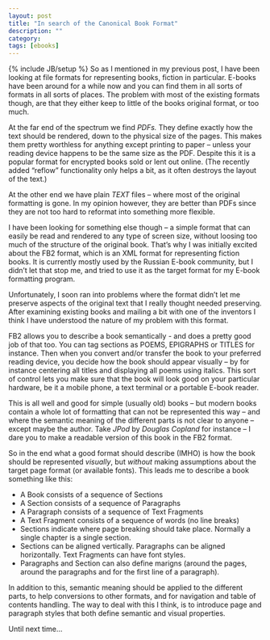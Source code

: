 ```yaml
---
layout: post
title: "In search of the Canonical Book Format"
description: ""
category: 
tags: [ebooks]
---
```

{% include JB/setup %}
So as I mentioned in my previous post, I have been looking at file formats for representing books, fiction in particular. E-books have been around for a while now and you can find them in all sorts of formats in all sorts of places. The problem with most of the existing formats though, are that they either keep to little of the books original format, or too much.

At the far end of the spectrum we find *PDFs.* They define exactly how the text should be rendered, down to the physical size of the pages. This makes them pretty worthless for anything except printing to paper – unless your reading device happens to be the same size as the PDF. Despite this it is a popular format for encrypted books sold or lent out online. (The recently added “reflow” functionality only helps a bit, as it often destroys the layout of the text.)

At the other end we have plain *TEXT* files – where most of the original formatting is gone. In my opinion however,  they are better than PDFs since they are not too hard to reformat into something more flexible.

I have been looking for something else though – a simple format that can easily be read and rendered to any type of screen size, without loosing too much of the structure of the original book. That’s why I was initially excited about the FB2 format, which is an XML format for representing fiction books. It is currently mostly used by the Russian E-book community, but I didn’t let that stop me, and tried to use it as the target format for my E-book formatting program.

Unfortunately, I soon ran into problems where the format didn’t let me preserve aspects of the original text that I really thought needed preserving. After examining existing books and mailing a bit with one of the inventors I think I have understood the nature of my problem with this format.

FB2 allows you to describe a book semantically - and does a pretty good job of that too. You can tag sections as POEMS, EPIGRAPHS or TITLES for instance. Then when you convert and/or transfer the book to your preferred reading device, you decide how the book should appear visually – by for instance centering all titles and displaying all poems using italics. This sort of control lets you make sure that the book will look good on your particular hardware, be it a mobile phone, a text terminal or a portable E-book reader.

This is all well and good for simple (usually old) books – but modern books contain a whole lot of formatting that can not be represented this way – and where the semantic meaning of the different parts is not clear to anyone – except maybe the author. Take *JPod* by *Douglas Copland* for instance – I dare you to make a readable version of this book in the FB2 format.

So in the end what a good format should describe (IMHO) is how the book should be represented *visually*, but *without* making assumptions about the target page format (or available fonts).  This leads me to describe a book something like this:

* A Book consists of a sequence of Sections
* A Section consists of a sequence of Paragraphs
* A Paragraph consists of a sequence of Text Fragments
* A Text Fragment consists of a sequence of words (no line breaks)
* Sections indicate where page breaking should take place. Normally a single chapter is a single section.
* Sections can be aligned vertically. Paragraphs can be aligned horizontally. Text Fragments can have font styles.
* Paragraphs and Section can also define marigns (around the pages, around the paragraphs and for the first line of a paragraph).

In addition to this, semantic meaning should be applied to the different parts, to help conversions to other formats, and for navigation and table of contents handling. The way to deal with this I think, is to introduce page and paragraph styles that both define semantic and visual properties.

Until next time…